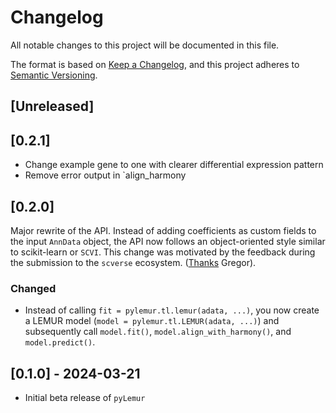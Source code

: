 # Changelog

All notable changes to this project will be documented in this file.

The format is based on [Keep a Changelog][],
and this project adheres to [Semantic Versioning][].

[keep a changelog]: https://keepachangelog.com/en/1.0.0/
[semantic versioning]: https://semver.org/spec/v2.0.0.html

## [Unreleased]

## [0.2.1]

- Change example gene to one with clearer differential expression pattern
- Remove error output in `align_harmony

## [0.2.0]

Major rewrite of the API. Instead of adding coefficients as custom fields
to the input `AnnData` object, the API now follows an object-oriented style
similar to scikit-learn or `SCVI`. This change was motivated by the feedback 
during the submission to the `scverse` ecosystem.
([Thanks]((https://github.com/scverse/ecosystem-packages/pull/156#issuecomment-2014676654)) Gregor).

### Changed

- Instead of calling `fit = pylemur.tl.lemur(adata, ...)`, you now create a LEMUR model 
(`model = pylemur.tl.LEMUR(adata, ...)`) and subsequently call `model.fit()`, `model.align_with_harmony()`, 
and `model.predict()`.


## [0.1.0] - 2024-03-21

-   Initial beta release of `pyLemur`
